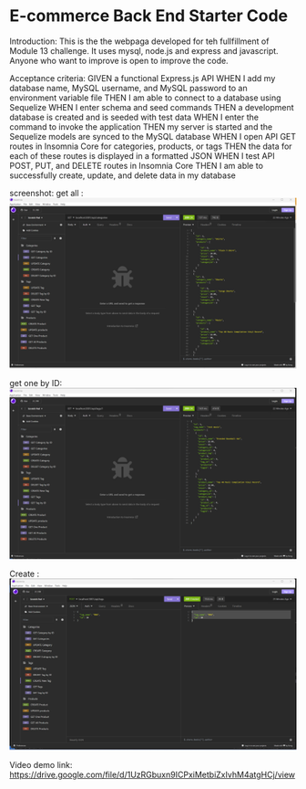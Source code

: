# E-commerce Back End Starter Code
Introduction: This is the the webpaga developed for teh fullfillment of Module 13 challenge. It uses mysql, node.js and express and javascript.
Anyone who want to improve is open to improve the code.

Acceptance criteria:
GIVEN a functional Express.js API
WHEN I add my database name, MySQL username, and MySQL password to an environment variable file
THEN I am able to connect to a database using Sequelize
WHEN I enter schema and seed commands
THEN a development database is created and is seeded with test data
WHEN I enter the command to invoke the application
THEN my server is started and the Sequelize models are synced to the MySQL database
WHEN I open API GET routes in Insomnia Core for categories, products, or tags
THEN the data for each of these routes is displayed in a formatted JSON
WHEN I test API POST, PUT, and DELETE routes in Insomnia Core
THEN I am able to successfully create, update, and delete data in my database


screenshot:
get all :![Alt text](image.png)

get one by ID: ![Alt text](image-1.png)

Create : ![Alt text](image-2.png)

Video demo link: 
https://drive.google.com/file/d/1UzRGbuxn9ICPxiMetbiZxIvhM4atgHCj/view